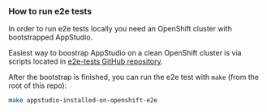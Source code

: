 ### How to run e2e tests

In order to run e2e tests locally you need an OpenShift cluster with bootstrapped AppStudio.

Easiest way to boostrap AppStudio on a clean OpenShift cluster is via scripts located
in [e2e-tests GitHub repository](https://github.com/redhat-appstudio/e2e-tests/blob/main/README.md).

After the bootstrap is finished, you can run the e2e test with `make` (from the root of this repo):
```bash
make appstudio-installed-on-openshift-e2e
```
